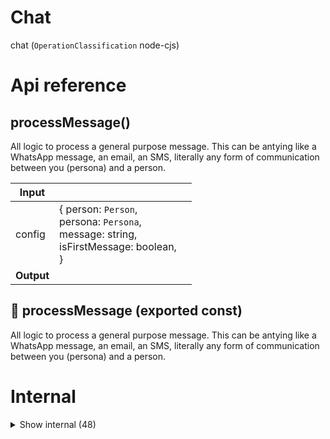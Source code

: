 # Chat

chat (`OperationClassification` node-cjs)



# Api reference

## processMessage()

All logic to process a general purpose message. This can be antying like a WhatsApp message, an email, an SMS, literally any form of communication between you (persona) and a person.


| Input      |    |    |
| ---------- | -- | -- |
| config | { person: `Person`, <br />persona: `Persona`, <br />message: string, <br />isFirstMessage: boolean, <br /> } |  |
| **Output** |    |    |



## 📄 processMessage (exported const)

All logic to process a general purpose message. This can be antying like a WhatsApp message, an email, an SMS, literally any form of communication between you (persona) and a person.

# Internal

<details><summary>Show internal (48)</summary>
    
  # generateInstantResponseMessage()

Based on a new incoming message and the found model instances, an instant response can be sent back.

If not, just return undefined.


| Input      |    |    |
| ---------- | -- | -- |
| chatMessage | `Creation<ChatMessage>` |  |,| person | `Person` |  |,| persona | `Persona` |  |,| config | { isFirstMessage?: boolean, <br />newUsersAmount?: number, <br /> } |  |
| **Output** |    |    |



## getChatMessageAnalysis()

TODO: try it out and build out these pipelines. it's just diehard js horsemode, nothing difficult! see what sticks 🍝


| Input      |    |    |
| ---------- | -- | -- |
| message | string |  |
| **Output** |    |    |



## getCostPerMessageCredit()

| Input      |    |    |
| ---------- | -- | -- |
| persona | `Persona` |  |
| **Output** | {  }   |    |



## getCredit()

| Input      |    |    |
| ---------- | -- | -- |
| totalPaymentEuros | number |  |
| **Output** | {  }   |    |



## getMessageLimitInfo()

| Input      |    |    |
| ---------- | -- | -- |
| person | `Person` |  |,| persona | `Persona` |  |
| **Output** | { tooManyDau: boolean, <br />freeMessagesAmount: number, <br />dailyActiveUsers: number, <br /> }   |    |



## getMessagesAmountCheap()

| Input      |    |    |
| ---------- | -- | -- |
| persona | `Persona` |  |
| **Output** |    |    |



## getMessagesAmountMore()

| Input      |    |    |
| ---------- | -- | -- |
| persona | `Persona` |  |
| **Output** |    |    |



## getMinimumCredit()

| Input      |    |    |
| ---------- | -- | -- |
| persona | `Persona` |  |,| freeMessagesAmount | number |  |
| **Output** | {  }   |    |



## getPaywallResult()

| Input      |    |    |
| ---------- | -- | -- |
| chatMessage | `Creation<ChatMessage>` |  |,| history | `ChatMessage`[] |  |,| person | `Person` |  |,| persona | `Persona` |  |,| config | { isFirstMessage?: boolean, <br />newUsersAmount?: number, <br /> } |  |
| **Output** |    |    |



## getPersonaStatistics()

| Input      |    |    |
| ---------- | -- | -- |
| - | | |
| **Output** |    |    |



## getSystemMessageOtherLanguage()

| Input      |    |    |
| ---------- | -- | -- |
| person | `Person` |  |
| **Output** | `String`   |    |



## getSystemMessage()

| Input      |    |    |
| ---------- | -- | -- |
| person | `Person` |  |,| persona | `Persona` |  |
| **Output** | `String`   |    |



## jsonGpt()

JSON GPT


| Input      |    |    |
| ---------- | -- | -- |
| message | string |  |,| schema | { [key: string]: { type: string, <br />description?: string, <br /> } } |  |
| **Output** |    |    |



## proactiveOutreach()

| Input      |    |    |
| ---------- | -- | -- |
| - | | |
| **Output** |    |    |



## sendChatAiStatsUpdate()

| Input      |    |    |
| ---------- | -- | -- |
| - | | |
| **Output** |    |    |



## sendDailyAlarmSms()

| Input      |    |    |
| ---------- | -- | -- |
| - | | |
| **Output** |    |    |



## truncateMessages()

Simple algo to truncate chat messages.

- omit everything from more than 24h ago except for the last 10 messages
- also everything that makes our input larger than 3000 tokens.

Can later be improved by analysing the messages, but this seems good enough for now to stay under the 3000 tokens...


| Input      |    |    |
| ---------- | -- | -- |
| chatMessages | `ChatMessage`[] |  |
| **Output** | { truncatedMessages: {  }[], <br />inputTokensCalculated: number, <br /> }   |    |



## weeklyMail()

There should be an initial amount of free credit and a weekly email to all users to give them some more free credit.

Weekly CRON to keep things going with the homeserver

It can email everyone that some credits were added to their account. Besides, there is probably always news and events.


| Input      |    |    |
| ---------- | -- | -- |
| isDryrun (optional) | boolean |  |
| **Output** |    |    |



## 🔹 ChatMessageAnalysis

TODO: this should simply be a data structure, inserted into the second argument as simplified schema! Why am I doing so difficult xD don't require simplifiedschema though, just a subset is fine





Properties: 

 | Name | Type | Description |
|---|---|---|
| isResponseVisualRequested  | boolean |  |



## 🔹 PersonaStatistics

Properties: 

 | Name | Type | Description |
|---|---|---|
| name (optional) | string |  |
| newMessagesTodayAmount (optional) | number |  |
| activeUsersTodayAmount (optional) | number |  |
| newUsersTodayAmount (optional) | number |  |



## 📄 cheapPayment (exported const)

## 📄 creditForCheap (exported const)

## 📄 creditForExpensive (exported const)

## 📄 defaultCostPerMessageCredit (exported const)

## 📄 expensivePayment (exported const)

## 📄 fixedTransactionCost (exported const)

## 📄 generateInstantResponseMessage (exported const)

Based on a new incoming message and the found model instances, an instant response can be sent back.

If not, just return undefined.


## 📄 getChatMessageAnalysis (exported const)

TODO: try it out and build out these pipelines. it's just diehard js horsemode, nothing difficult! see what sticks 🍝


## 📄 getCostPerMessageCredit (exported const)

## 📄 getCredit (exported const)

## 📄 getMessageLimitInfo (exported const)

## 📄 getMessagesAmountCheap (exported const)

## 📄 getMessagesAmountMore (exported const)

## 📄 getMinimumCredit (exported const)

## 📄 getPaywallResult (exported const)

## 📄 getPersonaStatistics (exported const)

## 📄 getSystemMessageOtherLanguage (exported const)

## 📄 getSystemMessage (exported const)

## 📄 jsonGpt (exported const)

JSON GPT


## 📄 maxDailyActiveUsers (exported const)

## 📄 percentageTransactionCost (exported const)

## 📄 personalities (exported const)

## 📄 proactiveOutreach (exported const)

## 📄 sendChatAiStatsUpdate (exported const)

## 📄 sendDailyAlarmSms (exported const)

## 📄 systemMessageCost (exported const)

## 📄 truncateMessages (exported const)

Simple algo to truncate chat messages.

- omit everything from more than 24h ago except for the last 10 messages
- also everything that makes our input larger than 3000 tokens.

Can later be improved by analysing the messages, but this seems good enough for now to stay under the 3000 tokens...


## 📄 weeklyMail (exported const)

There should be an initial amount of free credit and a weekly email to all users to give them some more free credit.

Weekly CRON to keep things going with the homeserver

It can email everyone that some credits were added to their account. Besides, there is probably always news and events.
  </details>

